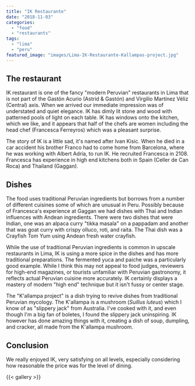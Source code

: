 ```yaml
---
title: "IK Restaurante"
date: "2018-11-03"
categories: 
  - "food"
  - "restaurants"
tags: 
  - "lima"
  - "peru"
featured_image: "images/Lima-IK-Restaurante-Kallampas-project.jpg"
---
```

## The restaurant

IK restaurant is one of the fancy "modern Peruvian" restaurants in
Lima that is not part of the Gastón Acurio (Astrid & Gastón) and
Virgilio Martínez Véliz (Central) axis. When we arrived our immediate
impression was of understated and quiet elegance. IK has dimly lit
stone and wood with patterned pools of light on each table. IK has
windows onto the kitchen, which we like, and it appears that half of
the chefs are women including the head chef (Francesca Ferreyros)
which was a pleasant surprise.

The story of IK is a little sad, it's named after Ivan Kisic. When he
died in a car accident his brother Franco had to come home from
Barcelona, where he was working with Albert Adría, to run IK. He
recruited Francesca in 2108. Francesca has experience in high end
kitchens both in Spain (Celler de Can Roca) and Thailand (Gaggan).

## Dishes

The food uses traditional Peruvian ingredients but borrows from a
number of different cuisines some of which are unusual in
Peru. Possibly because of Francesca's experience at Gaggan we had
dishes with Thai and Indian influences with Andean ingredients. There
were two dishes that were Indian, one was an alpaca curry "tikka
masala" on a pappadam and another that was goat curry with crispy
olluco, roti, and raita. The Thai dish was a Crayfish Tom Yum using
Andean fresh water crayfish.

While the use of traditional Peruvian ingredients is common in upscale
restaurants in Lima, IK is using a more spice in the dishes and has
more traditional preparations. The fermented yuca and paiche was a
particularly good example. While I think this may not appeal to food
judges, reviewers for high-end magazines, or tourists unfamiliar with
Peruvian gastronomy, it reflects actual Peruvian cuisine more
accurately. IK certainly displays a mastery of modern "high end"
technique but it isn't fussy or center stage.

The "K'allampa project" is a dish trying to revive dishes from
traditional Peruvian mycology. The K'allampa is a mushroom (_Suillus
luteus_) which I know of as "slippery jack" from Australia. I've
cooked with it, and even though I'm a big fan of boletes, I found the
slippery jack uninspiring. IK however has done amazing things with it,
creating a dish of soup, dumpling, and cracker, all made from the
K'allampa mushroom.

## Conclusion

We really enjoyed IK, very satisfying on all levels, especially
considering how reasonable the price was for the level of dining.

{{< gallery >}}
